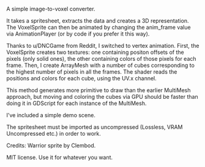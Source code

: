 A simple image-to-voxel converter.

It takes a spritesheet, extracts the data and creates a 3D representation. The VoxelSprite can then be animated by changing the anim_frame value via AnimationPlayer (or by code if you prefer it this way).

Thanks to u/DNCGame from Reddit, I switched to vertex animation. First, the VoxelSprite creates two textures: one containing positon offsets of the pixels (only solid ones), the other containing colors of those pixels for each frame. Then, I create ArrayMesh with a number of cubes corresponding to the highest number of pixels in all the frames. The shader reads the positions and colors for each cube, using the UV.x channel. 

This method generates more primitive to draw than the earlier MultiMesh approach, but moving and coloring the cubes via GPU should be faster than doing it in GDScript for each instance of the MultiMesh.

I've included a simple demo scene. 

The spritesheet must be imported as uncompressed (Lossless, VRAM Uncompressed etc.) in order to work.

Credits:
Warrior sprite by Clembod.

MIT license. Use it for whatever you want.
